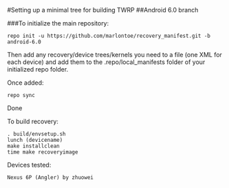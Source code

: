 #Setting up a minimal tree for building TWRP
##Android 6.0 branch

###To initialize the main repository:

````
repo init -u https://github.com/marlontoe/recovery_manifest.git -b android-6.0
````
Then add any recovery/device trees/kernels you need to a file (one XML for each device) and add them to the .repo/local_manifests folder of your initialized repo folder.

Once added:
````
repo sync
````
Done

To build recovery:
````
. build/envsetup.sh
lunch (devicename)
make installclean
time make recoveryimage
````


Devices tested:

````
Nexus 6P (Angler) by zhuowei
````
